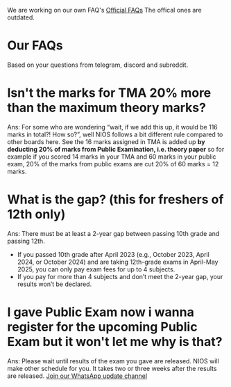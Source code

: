 We are working on our own FAQ's
[Official FAQs](https://sdmis.nios.ac.in/home/faqs) The offical ones are outdated.

# Our FAQs
Based on your questions from telegram, discord and subreddit.

# Isn't the marks for TMA 20% more than the maximum theory marks?

Ans: For some who are wondering “wait, if we add this up, it would be 116 marks in total?! How so?”, well NIOS follows a bit different rule compared to other boards here. See the 16 marks assigned in TMA is added up **by deducting 20% of marks from Public Examination, i.e. theory paper** so for example if you scored 14 marks in your TMA and 60 marks in your public exam, 20% of the marks from public exams are cut
20%  of 60 marks = 12 marks.

# What is the gap? (this for freshers of **12th** only)

Ans: There must be at least a 2-year gap between passing 10th grade and passing 12th.
- If you passed 10th grade after April 2023 (e.g., October 2023, April 2024, or October 2024) and are taking 12th-grade exams in April-May 2025, you can only pay exam fees for up to 4 subjects.  
- If you pay for more than 4 subjects and don’t meet the 2-year gap, your results won’t be declared.

# I gave Public Exam now i wanna register for the upcoming Public Exam but it won't let me why is that?

Ans: Please wait until results of the exam you gave are released. NIOS will make other schedule for you. It takes two or three weeks after the results are released. 
[Join our WhatsApp update channel](https://whatsapp.com/channel/0029VamKd7w3LdQV8AqlNF1h)
